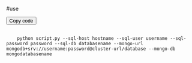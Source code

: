 
#use


<button onclick="myFunction()">Copy code</button>
<pre>
  <code id="code">
    python script.py --sql-host hostname --sql-user username --sql-password password --sql-db databasename --mongo-url mongodb+srv://username:password@cluster-url/database --mongo-db mongodatabasename 
  </code>
</pre>

<script>
function myFunction() {
  var copyText = document.getElementById("code");
  navigator.clipboard.writeText(copyText.innerText).then(function() {
    alert("Copied to clipboard!");
  }, function(err) {
    console.error("Failed to copy text: ", err);
  });
}
</script>

